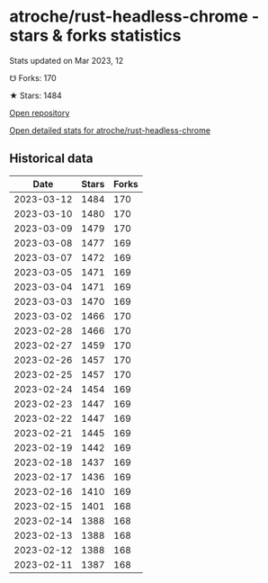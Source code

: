 # atroche/rust-headless-chrome - stars & forks statistics

Stats updated on Mar 2023, 12

☋ Forks: 170

★ Stars: 1484

[Open repository](https://github.com/atroche/rust-headless-chrome)

[Open detailed stats for atroche/rust-headless-chrome](https://reviewgithub.com/rep/atroche/rust-headless-chrome)

## Historical data
| Date | Stars | Forks |
|------|-------|-------|
| 2023-03-12 | 1484 | 170 | 
| 2023-03-10 | 1480 | 170 | 
| 2023-03-09 | 1479 | 170 | 
| 2023-03-08 | 1477 | 169 | 
| 2023-03-07 | 1472 | 169 | 
| 2023-03-05 | 1471 | 169 | 
| 2023-03-04 | 1471 | 169 | 
| 2023-03-03 | 1470 | 169 | 
| 2023-03-02 | 1466 | 170 | 
| 2023-02-28 | 1466 | 170 | 
| 2023-02-27 | 1459 | 170 | 
| 2023-02-26 | 1457 | 170 | 
| 2023-02-25 | 1457 | 170 | 
| 2023-02-24 | 1454 | 169 | 
| 2023-02-23 | 1447 | 169 | 
| 2023-02-22 | 1447 | 169 | 
| 2023-02-21 | 1445 | 169 | 
| 2023-02-19 | 1442 | 169 | 
| 2023-02-18 | 1437 | 169 | 
| 2023-02-17 | 1436 | 169 | 
| 2023-02-16 | 1410 | 169 | 
| 2023-02-15 | 1401 | 168 | 
| 2023-02-14 | 1388 | 168 | 
| 2023-02-13 | 1388 | 168 | 
| 2023-02-12 | 1388 | 168 | 
| 2023-02-11 | 1387 | 168 | 

